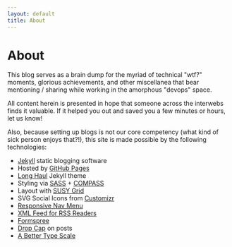 ```yaml
---
layout: default
title: About
---
```


<div class="post">
	<h1 class="pageTitle">About</h1>
	<!-- <img src="{{ '/assets/img/touring.jpg' | prepend: site.baseurl }}" alt=""> -->
	<p class="intro">This blog serves as a brain dump for the myriad of technical "wtf?" moments, glorious achievements, and other miscellanea that
	bear mentioning / sharing while working in the amorphous "devops" space.</p>
	<p>All content herein is presented in hope that someone across the interwebs finds it valuable.  If it helped you out and saved you a few minutes
	or hours, let us know!</p>
	<p>Also, because setting up blogs is not our core competency (what kind of sick person enjoys that?!), this site is made possible by the following
	technologies:</p>
	<ul>
		<li><a href="https://jekyllrb.com/">Jekyll</a> static blogging software</a></li>
		<li>Hosted by <a href="https://pages.github.com/">GitHub Pages</a></li>
		<li><a href="http://github.com/brianmaierjr/long-haul">Long Haul</a> Jekyll theme</li>
		<li>Styling via <a href="http://sass-lang.com/">SASS</a> + <a href="http://compass-style.org/">COMPASS</a></li>
  		<li>Layout with <a href="http://susy.oddbird.net/">SUSY Grid</a></li>
  		<li>SVG Social Icons from <a href="http://customizr.net/icons/">Customizr</a></li>
  		<li><a href="http://responsive-nav.com/">Responsive Nav Menu</a></li>
  		<li><a href="https://github.com/snaptortoise/jekyll-rss-feeds">XML Feed for RSS Readers</a></li>
  		<li><a href="http://formspree.io/">Formspree</a></li>
  		<li><a href="https://github.com/adobe-webplatform/dropcap.js">Drop Cap</a> on posts</li>
  		<li><a href="http://typecast.com/blog/a-more-modern-scale-for-web-typography">A Better Type Scale</a></li>
  	</ul>
</div>

